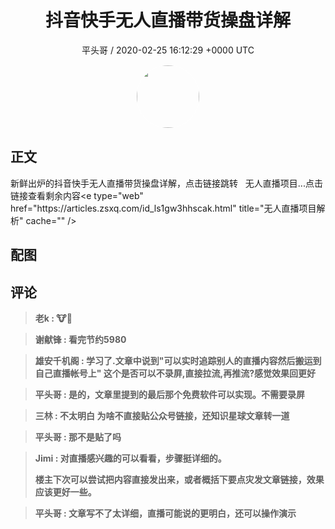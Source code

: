 <h1 align="center">抖音快手无人直播带货操盘详解</h1>
<p align="center">
    <a>平头哥 / 2020-02-25 16:12:29 &#43;0000 UTC</a>
</p>

<div align="center">
    <img src="https://images.zsxq.com/FryirLjNsIOutco11e0Bq0xn43oZ?e=1590940799&amp;token=kIxbL07-8jAj8w1n4s9zv64FuZZNEATmlU_Vm6zD:k12nZGW3XwRyGF9YpGtRjEWCPmw=" width="100" height="100" style="border:1px solid;border-radius:50%; color:#ffffff"/>
</div>

## 正文

<div>
新鲜出炉的抖音快手无人直播带货操盘详解，点击链接跳转   无人直播项目...点击链接查看剩余内容&lt;e type=&#34;web&#34; href=&#34;https://articles.zsxq.com/id_ls1gw3hhscak.html&#34; title=&#34;无人直播项目解析&#34; cache=&#34;&#34; /&gt;
</div>

## 配图
<div class="image" align="center">

</div>

## 评论

<div align="left">
<div>

<blockquote >
<span> <strong>老k : 🐮🍺 </strong></span>
</blockquote>

<blockquote >
<span> <strong>谢献锋 : 看完节约5980 </strong></span>
</blockquote>

<blockquote >
<span> <strong>雄安千机阁 : 学习了.文章中说到&#34;可以实时追踪别人的直播内容然后搬运到自己直播帐号上&#34; 这个是否可以不录屏,直接拉流,再推流?感觉效果回更好 </strong></span>
</blockquote>

<blockquote >
<span> <strong>平头哥 : 是的，文章里提到的最后那个免费软件可以实现。不需要录屏 </strong></span>
</blockquote>

<blockquote >
<span> <strong>三林 : 不太明白 为啥不直接贴公众号链接，还知识星球文章转一道 </strong></span>
</blockquote>

<blockquote >
<span> <strong>平头哥 : 那不是贴了吗 </strong></span>
</blockquote>

<blockquote >
<span> <strong>Jimi : 对直播感兴趣的可以看看，步骤挺详细的。

楼主下次可以尝试把内容直接发出来，或者概括下要点灾发文章链接，效果应该更好一些。 </strong></span>
</blockquote>

<blockquote >
<span> <strong>平头哥 : 文章写不了太详细，直播可能说的更明白，还可以操作演示 </strong></span>
</blockquote>

</div>
</div>